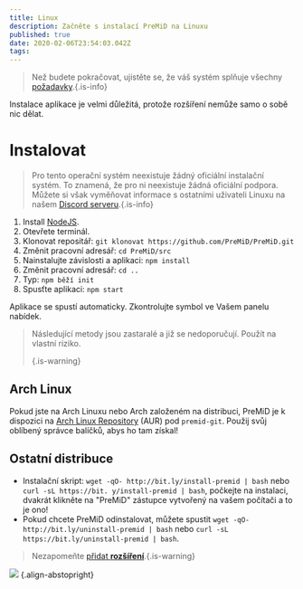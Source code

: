 ```yaml
---
title: Linux
description: Začněte s instalací PreMiD na Linuxu
published: true
date: 2020-02-06T23:54:03.042Z
tags:
---
```


> Než budete pokračovat, ujistěte se, že váš systém splňuje všechny [požadavky](/install/requirements).{.is-info}

Instalace aplikace je velmi důležitá, protože rozšíření nemůže samo o sobě nic dělat.

# Instalovat
> Pro tento operační systém neexistuje žádný oficiální instalační systém. To znamená, že pro ni neexistuje žádná oficiální podpora. Můžete si však vyměňovat informace s ostatními uživateli Linuxu na našem [Discord serveru](https://discord.gg/premid/).{.is-info}

1. Install [NodeJS](https://nodejs.org/en/).
2. Otevřete terminál.
3. Klonovat repositář: `git klonovat https://github.com/PreMiD/PreMiD.git`
4. Změnit pracovní adresář: `cd PreMiD/src`
5. Nainstalujte závislosti a aplikaci: `npm install`
6. Změnit pracovní adresář: `cd ..`
7. Typ: `npm běží init`
8. Spusťte aplikaci: `npm start`

Aplikace se spustí automaticky. Zkontrolujte symbol ve Vašem panelu nabídek.

> Následující metody jsou zastaralé a již se nedoporučují. Použít na vlastní riziko. 
> 
> {.is-warning}

## Arch Linux
Pokud jste na Arch Linuxu nebo Arch založeném na distribuci, PreMiD je k dispozici na [Arch Linux Repository](https://aur.archlinux.org/packages/premid-git/) (AUR) pod `premid-git`. Použij svůj oblíbený správce balíčků, abys ho tam získal!

## Ostatní distribuce
- Instalační skript: `wget -qO- http://bit.ly/install-premid | bash` nebo `curl -sL https://bit. y/install-premid | bash`, počkejte na instalaci, dvakrát klikněte na "PreMiD" zástupce vytvořený na vašem počítači a to je ono!
- Pokud chcete PreMiD odinstalovat, můžete spustit `wget -qO- http://bit.ly/uninstall-premid | bash` nebo `curl -sL https://bit.ly/uninstall-premid | bash`.

> Nezapomeňte [přidat **rozšíření**](/install).{.is-warning}

![](https://a.icons8.com/TqgWTTfw/Oy7xHF/svg.svg) {.align-abstopright}